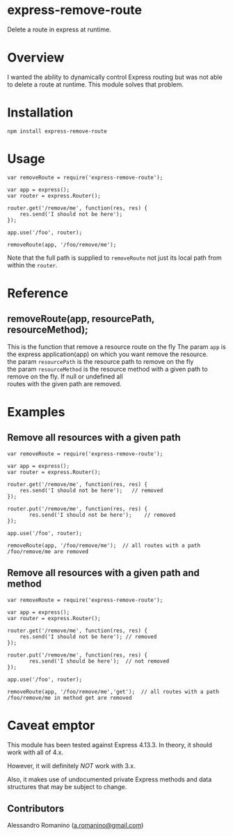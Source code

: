 # express-remove-route
Delete a route in express at runtime.

# Overview
I wanted the ability to dynamically control Express routing but
was not able to delete a route at runtime.  This module solves that
problem.

# Installation

    npm install express-remove-route

# Usage

    var removeRoute = require('express-remove-route');

    var app = express();
    var router = express.Router();

    router.get('/remove/me', function(res, res) {
        res.send('I should not be here');
    });

    app.use('/foo', router);

    removeRoute(app, '/foo/remove/me');

Note that the full path is supplied to `removeRoute` not just its
local path from within the `router`.

# Reference
## removeRoute(app, resourcePath, resourceMethod);
This is the function that remove a resource  route on the fly 
The param `app` is the express application(app) on which you want remove the resource.  
the param `resourcePath` is the resource path to remove on the fly  
the param `resourceMethod` is the resource method  with a given path to remove on the fly. If null or undefined all  
routes with the given path are removed.

# Examples

## Remove all resources with a given path

    var removeRoute = require('express-remove-route');

    var app = express();
    var router = express.Router();

    router.get('/remove/me', function(res, res) {
        res.send('I should not be here');   // removed
    });
    
    router.put('/remove/me', function(res, res) {
           res.send('I should not be here');    // removed
    });

    app.use('/foo', router);

    removeRoute(app, '/foo/remove/me');  // all routes with a path /foo/remove/me are removed 

## Remove all resources with a given path and method

    var removeRoute = require('express-remove-route');

    var app = express();
    var router = express.Router();

    router.get('/remove/me', function(res, res) {
        res.send('I should not be here'); // removed
    });
    
    router.put('/remove/me', function(res, res) {
           res.send('I should be here');  // not removed
    });

    app.use('/foo', router);

    removeRoute(app, '/foo/remove/me','get');  // all routes with a path /foo/remove/me in method get are removed 



# Caveat emptor
This module has been tested against Express 4.13.3.  In theory,
it should work with all of 4.x.

However, it will definitely *NOT* work with 3.x.

Also, it makes use of undocumented private Express methods and data
structures that may be subject to change.

Contributors
------------
Alessandro Romanino ([a.romanino@gmail.com](mailto:a.romanino@gmail.com))
